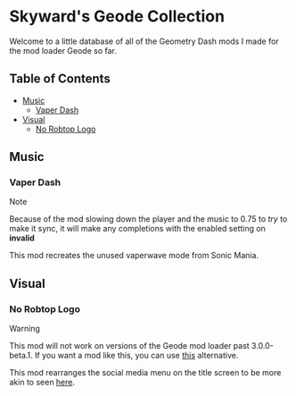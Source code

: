# Skyward's Geode Collection
Welcome to a little database of all of the Geometry Dash mods I made for the mod loader Geode so far.<br/>
## Table of Contents
- [Music](#music)
  - [Vaper Dash](#vaper-dash)
- [Visual](#visual)
  - [No Robtop Logo](#no-robtop-logo)<br/>
## Music
### Vaper Dash
> [!NOTE]
Because of the mod slowing down the player and the music to 0.75 to *try* to make it sync, it will make any completions with the enabled setting on **invalid**

This mod recreates the unused vaperwave mode from Sonic Mania.<br/>
## Visual<br/>
### No Robtop Logo
> [!WARNING]
This mod will not work on versions of the Geode mod loader past 3.0.0-beta.1. If you want a mod like this, you can use [this](https://geode-sdk.org/mods/devcmb.cleanermenu) alternative.

This mod rearranges the social media menu on the title screen to be more akin to seen [here](https://youtu.be/BsfxkpkHs3w?t=145).
